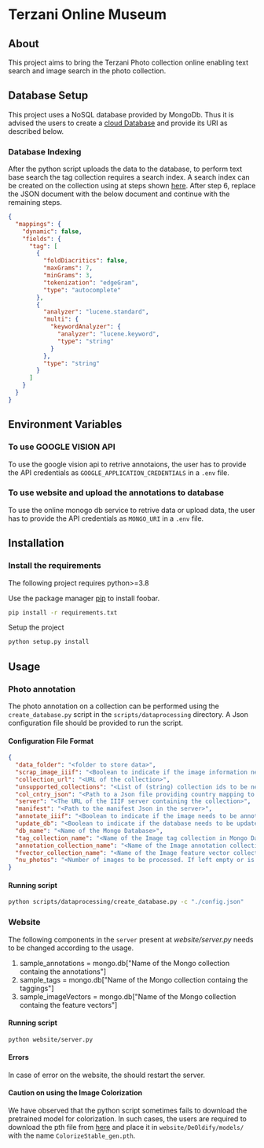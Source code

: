 # Terzani Online Museum

## About

This project aims to bring the Terzani Photo collection online enabling text search and image search in the photo collection.

## Database Setup

This project uses a NoSQL database provided by MongoDb. Thus it is advised the users to create a [cloud Database](https://www.mongodb.com/pricing) and provide its URI as described below.

### Database Indexing

After the python script uploads the data to the database, to perform text base search the tag collection requires a search index.  A search index can be created on the collection using at steps shown [here](https://docs.atlas.mongodb.com/reference/atlas-search/create-index). After step 6, replace the JSON document with the below document and continue with the remaining steps.

```json
{
  "mappings": {
    "dynamic": false,
    "fields": {
      "tag": [
        {
          "foldDiacritics": false,
          "maxGrams": 7,
          "minGrams": 3,
          "tokenization": "edgeGram",
          "type": "autocomplete"
        },
        {
          "analyzer": "lucene.standard",
          "multi": {
            "keywordAnalyzer": {
              "analyzer": "lucene.keyword",
              "type": "string"
            }
          },
          "type": "string"
        }
      ]
    }
  }
}
```

## Environment Variables

### To use GOOGLE VISION API

To use the google vision api to retrive annotaions, the user has to provide the API credentials as `GOOGLE_APPLICATION_CREDENTIALS` in a `.env` file.

### To use website and upload the annotations to database

To use the online monogo db service to retrive data or upload data, the user has to provide the API credentials as `MONGO_URI` in a `.env` file.

## Installation

### Install the requirements

The following project requires python>=3.8

Use the package manager [pip](https://pip.pypa.io/en/stable/) to install foobar.

```bash
pip install -r requirements.txt
```

Setup the project

```bash
python setup.py install
```

## Usage

### Photo annotation

The photo annotation on a collection can be performed using the `create_database.py` script in the `scripts/dataprocessing` directory. A Json configuration file should be provided to run the script.

#### Configuration File Format

```json
{
  "data_folder": "<folder to store data>",
  "scrap_image_iiif": "<Boolean to indicate if the image information needs to be scraped from a IIIF server>",
  "collection_url": "<URL of the collection>",
  "unsupported_collections": "<List of (string) collection ids to be neglected>",
  "col_cntry_json": "<Path to a Json file providing country mapping to each collection>",
  "server": "<The URL of the IIIF server containing the collection>",
  "manifest": "<Path to the manifest Json in the server>",
  "annotate_iiif": "<Boolean to indicate if the image needs to be annotated using Vison API>",
  "update_db": "<Boolean to indicate if the database needs to be updated>",
  "db_name": "<Name of the Mongo Database>",
  "tag_collection_name": "<Name of the Image tag collection in Mongo Database>",
  "annotation_collection_name": "<Name of the Image annotation collection in Mongo Database>",
  "fvector_collection_name": "<Name of the Image feature vector collection in Mongo Database>",
  "nu_photos": "<Number of images to be processed. If left empty or is set as 'full' all images are processed. If a number is provided, those many images are randomly sampled from the collection>"
}
```

#### Running script

```bash
python scripts/dataprocessing/create_database.py -c "./config.json"
```

### Website

The following components in the `server` present at _website/server.py_ needs to be changed according to the usage.

1. sample_annotations = mongo.db["Name of the Mongo collection containg the annotations"]
2. sample_tags = mongo.db["Name of the Mongo collection containg the taggings"]
3. sample_imageVectors = mongo.db["Name of the Mongo collection containg the feature vectors"]

#### Running script

```bash
python website/server.py
```

#### Errors

In case of error on the website, the should restart the server.


#### Caution on using the Image Colorization

We have observed that the python script sometimes fails to download the pretrained model for colorization. In such cases, the users are required to download the pth file from [here](https://www.dropbox.com/s/usf7uifrctqw9rl/ColorizeStable_gen.pth?dl=0) and place it in `website/DeOldify/models/` with the name `ColorizeStable_gen.pth`.
